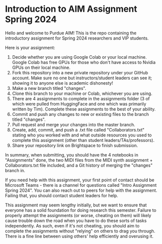 # Introduction to AIM Assignment Spring 2024

Hello and welcome to Purdue AIM! This is the repo containing the introductory assignment for Spring 2024 researchers and VIP students.

Here is your assignment:

1. Decide whether you are using Google Colab or your local machine. Google Colab has free GPUs for those who don't have access to Nvidia GPUs on their local machine.
2. Fork this repository into a new private repository under your GitHub account. Make sure no one but instructors/student leaders can see it; showing it to anyone else is academic dishonesty!
3. Make a new branch titled "changes".
4. Clone this branch to your machine or Colab, whichever you are using.
5. There are 4 assignments to complete in the assignments folder (3 of which were pulled from HuggingFace and one which was primarily written by Tim). Complete these assignments to the best of your ability.
6. Commit and push any changes to new or existing files to the branch titled "changes".
7. Pull request and merge your changes into the master branch.
8. Create, add, commit, and push a .txt file called "Collaborators.txt" stating who you worked with and what outside resources you used to complete this assignment (other than student leaders/TAs/professors).
9. Share your repository link on Brightspace to finish submission.

In summary, when submitting, you should have the 4 notebooks in "Assignments" done, the two MIDI files from the MIDI synth assignment + Collaborators.txt file included, and a Git history of merging the "changes" branch in.

If you need help with this assignment, your first point of contact should be Microsoft Teams - there is a channel for questions called "Intro Assignment Spring 2024". You can also reach out to peers for help with the assignment. Failing that, you should contact student leaders for help.

This assignment may seem lengthy initially, but we want to ensure that everyone has a solid foundation for doing research this semester. Failure to properly attempt the assignments (or worse, cheating on them) will likely cause trouble down the road when you have to do these sorts of tasks independently. As such, even if it's not cheating, you should aim to complete the assignments without "relying" on others to drag you through. There is a fine line between using others' help efficiently and overusing it.
